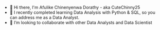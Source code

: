 - 👋 Hi there, I'm Afulike Chinenyenwa Dorathy - aka CuteChinny25
- 🌱 I recently completed learning Data Analysis with Python & SQL, so you can address me as a Data Analyst.
- 💞️ I’m looking to collaborate with other Data Analysts and Data Scientist
  
   

<!---
CuteChinny25/CuteChinny25 is a ✨ special ✨ repository because its `README.md` (this file) appears on your GitHub profile.
You can click the Preview link to take a look at your changes.
--->
